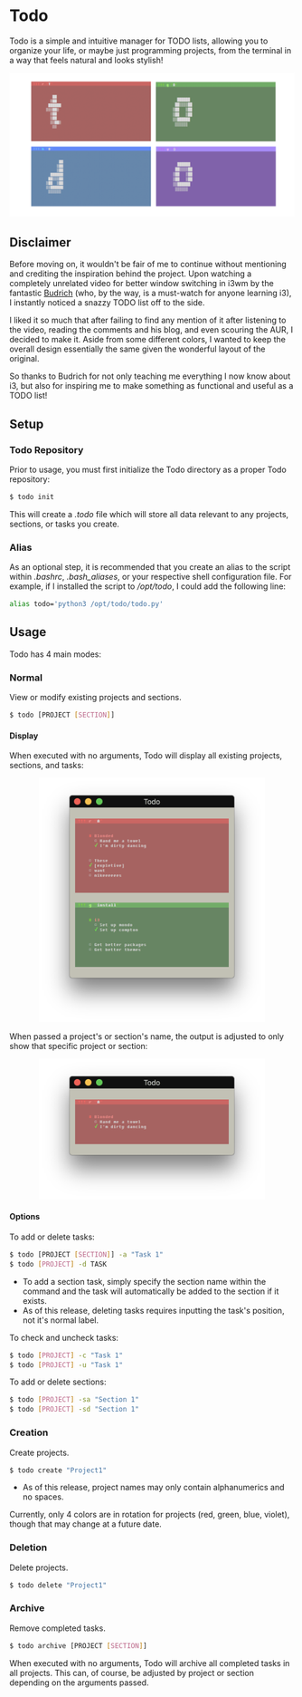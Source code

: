 # Todo
Todo is a simple and intuitive manager for TODO lists, allowing you to organize your life, or maybe just programming projects, from the terminal in a way that feels natural and looks stylish!

<p align="center">
  <img src="images/logo.png" | width=800>
</p>


## Disclaimer
Before moving on, it wouldn't be fair of me to continue without mentioning and crediting the inspiration behind the project. Upon watching a completely unrelated video for better window switching in i3wm by the fantastic [Budrich](https://www.youtube.com/channel/UCi8XrDg1bK_MJ0goOnbpTMQ) (who, by the way, is a must-watch for anyone learning i3), I instantly noticed a snazzy TODO list off to the side.

I liked it so much that after failing to find any mention of it after listening to the video, reading the comments and his blog, and even scouring the AUR, I decided to make it. Aside from some different colors, I wanted to keep the overall design essentially the same given the wonderful layout of the original.

So thanks to Budrich for not only teaching me everything I now know about i3, but also for inspiring me to make something as functional and useful as a TODO list!

## Setup
### Todo Repository
Prior to usage, you must first initialize the Todo directory as a proper Todo repository:

```sh
$ todo init
```

This will create a *.todo* file which will store all data relevant to any projects, sections, or tasks you create.

### Alias
As an optional step, it is recommended that you create an alias to the script within *.bashrc*, *.bash_aliases*, or your respective shell configuration file. For example, if I installed the script to */opt/todo*, I could add the following line:

```sh
alias todo='python3 /opt/todo/todo.py'
```

## Usage
Todo has 4 main modes:

### Normal
View or modify existing projects and sections.

```sh
$ todo [PROJECT [SECTION]]
```

#### Display
When executed with no arguments, Todo will display all existing projects, sections, and tasks:

<p align="center">
  <img src="images/todo_all.png" | width=400>
</p>

When passed a project's or section's name, the output is adjusted to only show that specific project or section:

<p align="center">
  <img src="images/todo_section.png" | width=400>
</p>

#### Options
To add or delete tasks:

```sh
$ todo [PROJECT [SECTION]] -a "Task 1"
$ todo [PROJECT] -d TASK
```
- To add a section task, simply specify the section name within the command and the task will automatically be added to the section if it exists.
- As of this release, deleting tasks requires inputting the task's position, not it's normal label. 

To check and uncheck tasks:

```sh
$ todo [PROJECT] -c "Task 1"
$ todo [PROJECT] -u "Task 1"
```

To add or delete sections:

```sh
$ todo [PROJECT] -sa "Section 1"
$ todo [PROJECT] -sd "Section 1"
```

### Creation
Create projects.

```sh
$ todo create "Project1"
```
- As of this release, project names may only contain alphanumerics and no spaces.

Currently, only 4 colors are in rotation for projects (red, green, blue, violet), though that may change at a future date.


### Deletion
Delete projects.

```sh
$ todo delete "Project1"
```


### Archive
Remove completed tasks.

```sh
$ todo archive [PROJECT [SECTION]] 
```

When executed with no arguments, Todo will archive all completed tasks in all projects. This can, of course, be adjusted by project or section depending on the arguments passed.